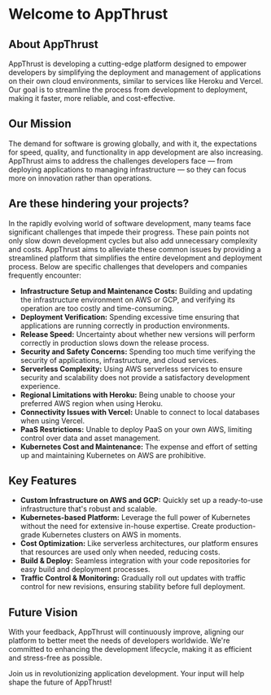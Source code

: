 # Welcome to AppThrust
## About AppThrust
AppThrust is developing a cutting-edge platform designed to empower developers by simplifying the deployment and management of applications on their own cloud environments, similar to services like Heroku and Vercel. Our goal is to streamline the process from development to deployment, making it faster, more reliable, and cost-effective.

## Our Mission
The demand for software is growing globally, and with it, the expectations for speed, quality, and functionality in app development are also increasing. AppThrust aims to address the challenges developers face — from deploying applications to managing infrastructure — so they can focus more on innovation rather than operations.

## Are these hindering your projects?

In the rapidly evolving world of software development, many teams face significant challenges that impede their progress. These pain points not only slow down development cycles but also add unnecessary complexity and costs. AppThrust aims to alleviate these common issues by providing a streamlined platform that simplifies the entire development and deployment process. Below are specific challenges that developers and companies frequently encounter:

- **Infrastructure Setup and Maintenance Costs:** Building and updating the infrastructure environment on AWS or GCP, and verifying its operation are too costly and time-consuming.
- **Deployment Verification:** Spending excessive time ensuring that applications are running correctly in production environments.
- **Release Speed:** Uncertainty about whether new versions will perform correctly in production slows down the release process.
- **Security and Safety Concerns:** Spending too much time verifying the security of applications, infrastructure, and cloud services.
- **Serverless Complexity:** Using AWS serverless services to ensure security and scalability does not provide a satisfactory development experience.
- **Regional Limitations with Heroku:** Being unable to choose your preferred AWS region when using Heroku.
- **Connectivity Issues with Vercel:** Unable to connect to local databases when using Vercel.
- **PaaS Restrictions:** Unable to deploy PaaS on your own AWS, limiting control over data and asset management.
- **Kubernetes Cost and Maintenance:** The expense and effort of setting up and maintaining Kubernetes on AWS are prohibitive.

## Key Features
- **Custom Infrastructure on AWS and GCP:** Quickly set up a ready-to-use infrastructure that's robust and scalable.
- **Kubernetes-based Platform:** Leverage the full power of Kubernetes without the need for extensive in-house expertise. Create production-grade Kubernetes clusters on AWS in moments.
- **Cost Optimization:** Like serverless architectures, our platform ensures that resources are used only when needed, reducing costs.
- **Build & Deploy:** Seamless integration with your code repositories for easy build and deployment processes.
- **Traffic Control & Monitoring:** Gradually roll out updates with traffic control for new revisions, ensuring stability before full deployment.

## Future Vision
With your feedback, AppThrust will continuously improve, aligning our platform to better meet the needs of developers worldwide. We're committed to enhancing the development lifecycle, making it as efficient and stress-free as possible.

Join us in revolutionizing application development. Your input will help shape the future of AppThrust!
